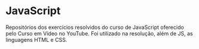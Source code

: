 # JavaScript

Repositórios dos exercícios resolvidos do curso de JavaScript oferecido pelo Curso em Vídeo no YouTube. Foi utilizado na resolução, além de JS, as linguagens HTML e CSS.